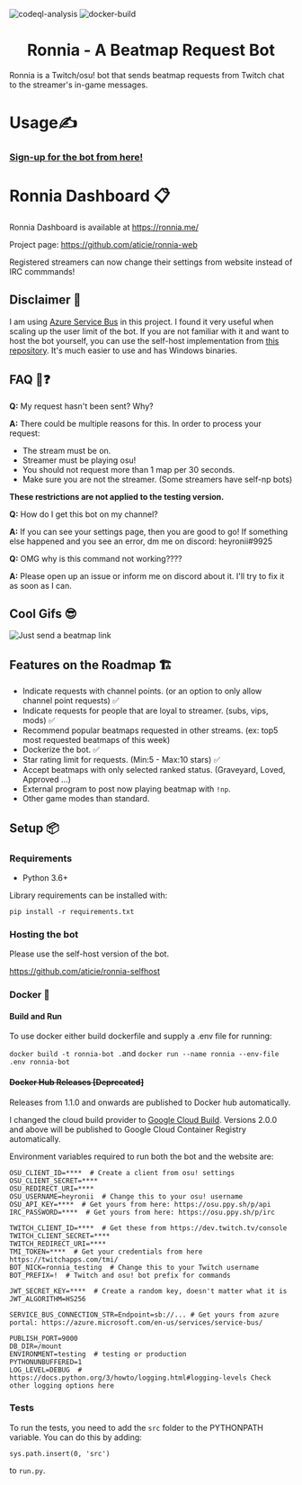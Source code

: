 ![codeql-analysis](https://github.com/aticie/ronnia/actions/workflows/codeql-analysis.yml/badge.svg)
![docker-build](https://img.shields.io/docker/cloud/build/eatici/ronnia)


<div align="center">

# Ronnia - A Beatmap Request Bot

</div>

Ronnia is a Twitch/osu! bot that sends beatmap requests from Twitch chat to the streamer's in-game messages.

# Usage✍️

### [Sign-up for the bot from here!](https://ronnia.me/)

# Ronnia Dashboard 📋

Ronnia Dashboard is available at https://ronnia.me/

Project page: https://github.com/aticie/ronnia-web

Registered streamers can now change their settings from website instead of IRC commmands!

## Disclaimer 📝

I am using [Azure Service Bus](https://azure.microsoft.com/en-us/services/service-bus/) in this project. I found it 
very useful when scaling up the user limit of the bot. If you are not familiar with it and want to host the bot yourself,
you can use the self-host implementation from [this repository](https://github.com/aticie/ronnia-selfhost). It's much 
easier to use and has Windows binaries.

## FAQ 🙋❓

**Q:** My request hasn't been sent? Why?

**A:** There could be multiple reasons for this. In order to process your request:
- The stream must be on.
- Streamer must be playing osu!
- You should not request more than 1 map per 30 seconds.
- Make sure you are not the streamer. (Some streamers have self-np bots)

**These restrictions are not applied to the testing version.** 

**Q:** How do I get this bot on my channel?

**A:** If you can see your settings page, then you are good to go! If something else happened and you see an error, dm me on discord: heyronii#9925

**Q:** OMG why is this command not working????

**A:** Please open up an issue or inform me on discord about it. I'll try to fix it as soon as I can.

## Cool Gifs 😎
![Just send a beatmap link](cool_gifs/usage.gif)

## Features on the Roadmap 🏗️

- Indicate requests with channel points. (or an option to only allow channel point requests) ✅
- Indicate requests for people that are loyal to streamer. (subs, vips, mods) ✅
- Recommend popular beatmaps requested in other streams. (ex: top5 most requested beatmaps of this week)
- Dockerize the bot. ✅
- Star rating limit for requests. (Min:5 - Max:10 stars) ✅
- Accept beatmaps with only selected ranked status. (Graveyard, Loved, Approved ...)
- External program to post now playing beatmap with `!np`.
- Other game modes than standard.

## Setup 📦

### Requirements

- Python 3.6+

Library requirements can be installed with:

`pip install -r requirements.txt`

### Hosting the bot

Please use the self-host version of the bot. 

https://github.com/aticie/ronnia-selfhost

### Docker 🐳
#### Build and Run
To use docker either build dockerfile and supply a .env file for running:

`docker build -t ronnia-bot .`and `docker run --name ronnia --env-file .env ronnia-bot`

#### ~~Docker Hub Releases [Deprecated]~~

Releases from 1.1.0 and onwards are published to Docker hub automatically.

I changed the cloud build provider to [Google Cloud Build](https://cloud.google.com/docs/build/quickstart-build). 
Versions 2.0.0 and above will be published to Google Cloud Container Registry automatically.

Environment variables required to run both the bot and the website are:

```
OSU_CLIENT_ID=****  # Create a client from osu! settings 
OSU_CLIENT_SECRET=****
OSU_REDIRECT_URI=****
OSU_USERNAME=heyronii  # Change this to your osu! username
OSU_API_KEY=****  # Get yours from here: https://osu.ppy.sh/p/api
IRC_PASSWORD=****  # Get yours from here: https://osu.ppy.sh/p/irc

TWITCH_CLIENT_ID=****  # Get these from https://dev.twitch.tv/console
TWITCH_CLIENT_SECRET=****
TWITCH_REDIRECT_URI=****
TMI_TOKEN=****  # Get your credentials from here https://twitchapps.com/tmi/
BOT_NICK=ronnia_testing  # Change this to your Twitch username
BOT_PREFIX=!  # Twitch and osu! bot prefix for commands

JWT_SECRET_KEY=****  # Create a random key, doesn't matter what it is
JWT_ALGORITHM=HS256

SERVICE_BUS_CONNECTION_STR=Endpoint=sb://... # Get yours from azure portal: https://azure.microsoft.com/en-us/services/service-bus/

PUBLISH_PORT=9000 
DB_DIR=/mount
ENVIRONMENT=testing  # testing or production
PYTHONUNBUFFERED=1
LOG_LEVEL=DEBUG  # https://docs.python.org/3/howto/logging.html#logging-levels Check other logging options here
```

### Tests

To run the tests, you need to add the `src` folder to the PYTHONPATH variable. You can do this by adding:

`sys.path.insert(0, 'src')`

to `run.py`.
